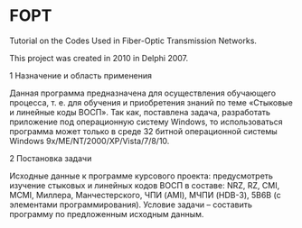# FOPT
Tutorial on the Codes Used in Fiber-Optic Transmission Networks.

This project was created in 2010 in Delphi 2007.

1 Назначение и область применения

Данная программа предназначена для осуществления обучающего процесса, т. е. для обучения и приобретения знаний по теме  «Стыковые и линейные коды ВОСП». 
Так как, поставлена задача, разработать приложение под операционную систему Windows, то использоваться программа может только в среде 32 битной операционной системы Windows 9х/ME/NT/2000/XP/Vista/7/8/10.

2 Постановка задачи

Исходные данные к программе курсового проекта: предусмотреть изучение стыковых и линейных кодов ВОСП в составе: NRZ, RZ, CMI, MCMI, Миллера, Манчестерского, ЧПИ (AMI), МЧПИ (HDB-3), 5B6B (с элементами программирования). Условие задачи – составить программу по предложенным исходным данным. 
